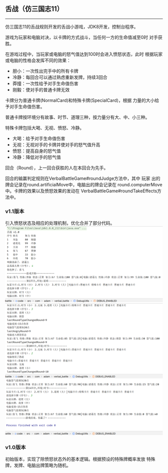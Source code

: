 ## 舌战（仿三国志11）

-------------
仿三国志11的舌战规则开发的舌战小游戏，JDK8开发，控制台程序。

游戏为玩家和电脑对决，以卡牌的方式战斗，当任何一方的生命值减至0时
对手获胜。

在游戏过程中，当玩家或电脑的怒气值达到100时会进入愤怒状态，此时
根据玩家或电脑的性格会发挥不同的效果：
- 胆小：一次性出完手中的所有卡牌
- 冷静：每回合可以通过熟虑重新发牌，持续3回合
- 莽撞：一次性给予对手生命值伤害
- 刚毅：使对手的普通卡牌无效

卡牌分为普通卡牌(NormalCard)和特殊卡牌(SpecialCard)，根据
力量的大小给予对手生命值伤害。

普通卡牌按环境分有故事、时节、道理三种，按力量分有大、中、小三种。

特殊卡牌包括大喝、无视、愤怒、冷静。
- 大喝：给予对手生命值伤害
- 无视：无视对手的卡牌并使对手的怒气值升高
- 愤怒：提高自身的怒气值
- 冷静：降低对手的怒气值

回合（Round），上一回合获胜的人在本回合为先手。

回合的输赢判定规则在VerbalBattleGame#roundJudge方法中，其中
玩家 出的牌会记录在round.artificialMove中，电脑出的牌会记录在
round.computerMove中。卡牌的效果以及愤怒效果的发动在
VerbalBattleGame#roundTakeEffects方法中。

### v1.1版本
引入愤怒状态及相应的处理机制，优化合并了部分代码。
![](code/resources/v1.1-1.png)
![](code/resources/v1.1-2.png)
![](code/resources/v1.1-3.png)
### v1.0版本
初始版本，实现了除愤怒状态外的基本逻辑。根据预设的特殊牌概率发放
特殊牌，发牌、电脑出牌策略为随机。